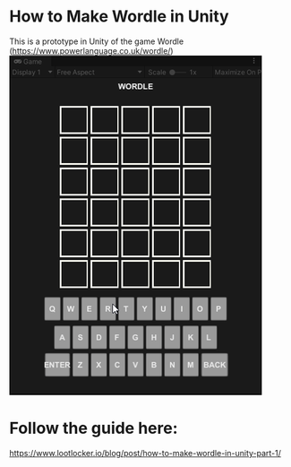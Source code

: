 # How to Make Wordle in Unity
This is a prototype in Unity of the game Wordle (https://www.powerlanguage.co.uk/wordle/)
![](https://github.com/LootLocker/wordle-guide-part-1/blob/main/WordlePrototypeGamePlay.gif)

# Follow the guide here:
https://www.lootlocker.io/blog/post/how-to-make-wordle-in-unity-part-1/


